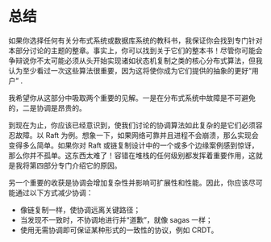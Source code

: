 # 总结

如果你选择任何有关分布式系统或数据库系统的教科书，我保证你会找到专门针对本部分讨论的主题的整章。事实上，你可以找到关于它们的整本书！尽管你可能会争辩说你不太可能必须从头开始实现诸如状态机复制之类的核心分布式算法，但我认为至少看过一次这些算法很重要，因为这将使你成为它们提供的抽象的更好“用户” .

我希望你从这部分中吸取两个重要的见解。一是在分布式系统中故障是不可避免的，二是协调是昂贵的。

到现在为止，你应该已经意识到，使我们讨论的协调算法如此复杂的是它们必须容忍故障。以 Raft 为例。想象一下，如果网络可靠并且进程不会崩溃，那么实现会变得多么简单。如果你对 Raft 或链复制设计中的一个或多个边缘案例感到惊讶，那么你并不孤单。这东西太难了！容错在堆栈的任何级别都发挥着重要作用，这就是我将第四部分专门介绍它的原因。

另一个重要的收获是协调会增加复杂性并影响可扩展性和性能。因此，你应该尽可能通过以下方式减少协调：

- 像链复制一样，使协调远离关键路径；
- 当发现不一致时，不协调地进行并“道歉”，就像 sagas 一样；
- 使用无需协调即可保证某种形式的一致性的协议，例如 CRDT。